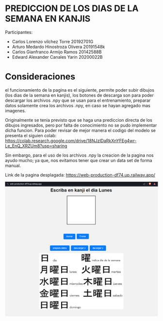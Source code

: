 # PREDICCION DE LOS DIAS DE LA SEMANA EN KANJIS

Participantes: 
- Carlos Lorenzo vilchez Torre 20192701G
- Arturo Medardo Hinostroza Olivera 20191548k 
- Carlos Gianfranco Armijo Ramos 20142588B
- Edward Alexander Canales Yarin 20200022B

# Consideraciones

el funcionamiento de la pagina es el siguiente, permite poder subir dibujos (los dias de la semana en kanjis), los botones de descarga son para poder descargar los archivos .npy que se usan para el entrenamiento, preparar datos solamente crea los archivos .npy, en caso se hayan agregado mas imagenes.

Originalmente se tenia previsto que se haga una prediccion directa de los dibujos ingresados, pero por falta de conocimiento no se pudo implementar dicha funcion. Para poder revisar de mejor manera el codigo del modelo se presenta el siguien colab: https://colab.research.google.com/drive/18NJzlDaRkXnYFEg4wr-Le_EnQ_XRZUm8?usp=sharing

Sin embargo, para el uso de los archivos .npy la creacion de la pagina nos ayudo mucho; ya que, nos evitamos tener que crear un data set de forma manual.

Link de la pagina desplagada: https://web-production-df74.up.railway.app/

![](https://github.com/CarlosVilchez123/PracticaCalificada_2_Grafica/blob/main/Imagines/pagina.png)
